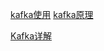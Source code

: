 [kafka使用](https://blog.csdn.net/tangdong3415/article/details/53432166)
[kafka原理](https://blog.csdn.net/lp284558195/article/details/80297208)

[Kafka详解](https://zhuanlan.zhihu.com/p/163836793)
